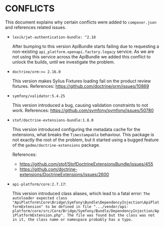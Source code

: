 # CONFLICTS

This document explains why certain conflicts were added to `composer.json` and
references related issues.

- `lexik/jwt-authentication-bundle: ^2.18`

  After bumping to this version ApiBundle starts failing due to requesting a non-existing `api_platform.openapi.factory.legacy` service.
  As we are not using this service across the ApiBundle we added this conflict to unlock the builds, until we investigate the problem.

- `doctrine/orm:>= 2.16.0`

  This version makes Sylius Fixtures loading fail on the product review fixtures.
  References: https://github.com/doctrine/orm/issues/10869

- `symfony/validator:5.4.25`

  This version introduced a bug, causing validation constraints to not work.
  References: https://github.com/symfony/symfony/issues/50780

- `stof/doctrine-extensions-bundle:1.8.0`

  This version introduced configuring the metadata cache for the extensions, what breaks the `Timestampable` behaviour.
  This package is not exactly the root of the problem, but it started using a bugged feature of the `gedmo/doctrine-extensions` package.

  References:

    - https://github.com/stof/StofDoctrineExtensionsBundle/issues/455
    - https://github.com/doctrine-extensions/DoctrineExtensions/issues/2600


- `api-platform/core:2.7.17`:

  This version introduced class aliases, which lead to a fatal error:
  `The autoloader expected class "ApiPlatform\Core\Bridge\Symfony\Bundle\DependencyInjection\ApiPlatformExtension" to be defined in file ".../vendor/api-platform/core/src/Core/Bridge/Symfony/Bundle/DependencyInjection/ApiPlatformExtension.php". The file was found but the class was not in it, the class name or namespace probably has a typo.`
